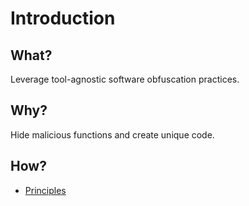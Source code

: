 # Introduction

## What?

Leverage tool-agnostic software obfuscation practices. 

## Why?

Hide malicious functions and create unique code.

## How?

* [Principles](principles.md)
